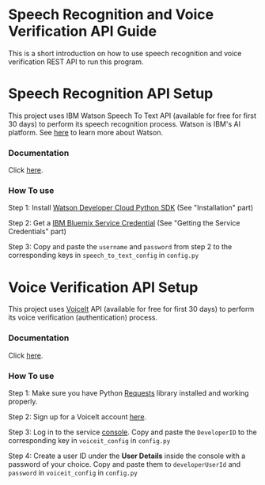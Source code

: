 # Speech Recognition and Voice Verification API Guide
This is a short introduction on how to use speech recognition and voice verification REST API to run this program.

# Speech Recognition API Setup
This project uses IBM Watson Speech To Text API (available for free for first 30 days) to perform its speech recognition process. Watson is IBM's AI platform. See [here](https://www.ibm.com/watson/) to learn more about Watson.

### Documentation 
Click [here](https://www.ibm.com/watson/developercloud/doc/speech-to-text/index.html).

### How To use
Step 1: Install [Watson Developer Cloud Python SDK](https://github.com/watson-developer-cloud/python-sdk/blob/master/README.md) (See "Installation" part)

Step 2: Get a [IBM Bluemix Service Credential](https://github.com/watson-developer-cloud/python-sdk/blob/master/README.md) (See "Getting the Service Credentials" part)

Step 3: Copy and paste the `username` and `password` from step 2 to the corresponding keys in `speech_to_text_config` in `config.py`

# Voice Verification API Setup
This project uses [VoiceIt](https://siv.voiceprintportal.com/) API (available for free for first 30 days) to perform its voice verification (authentication) process. 

### Documentation 
Click [here](https://siv.voiceprintportal.com/apidocs).

### How To use
Step 1: Make sure you have Python [Requests](http://docs.python-requests.org/en/latest/user/install/) library installed and working properly.

Step 2: Sign up for a VoiceIt account [here](https://siv.voiceprintportal.com/signup).

Step 3: Log in to the service [console](https://siv.voiceprintportal.com/console). Copy and paste the `DeveloperID` to the corresponding key in `voiceit_config` in `config.py`

Step 4: Create a user ID under the **User Details** inside the console with a password of your choice. Copy and paste them to `developerUserId` and `password` in `voiceit_config` in `config.py`
